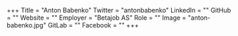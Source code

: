 +++
Title = "Anton Babenko"
Twitter = "antonbabenko"
LinkedIn = ""
GitHub = ""
Website = ""
Employer = "Betajob AS"
Role = ""
Image = "anton-babenko.jpg"
GitLab = ""
Facebook = ""
+++
